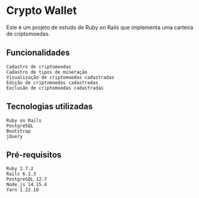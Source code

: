 # Crypto Wallet

Este é um projeto de estudo de Ruby on Rails que implementa uma carteira de criptomoedas.

## Funcionalidades

    Cadastro de criptomoedas
    Cadastro de tipos de mineração
    Visualização de criptomoedas cadastradas
    Edição de criptomoedas cadastradas
    Exclusão de criptomoedas cadastradas

## Tecnologias utilizadas

    Ruby on Rails
    PostgreSQL
    Bootstrap
    jQuery

## Pré-requisitos

    Ruby 2.7.2
    Rails 6.1.3
    PostgreSQL 12.7
    Node.js 14.15.4
    Yarn 1.22.10
